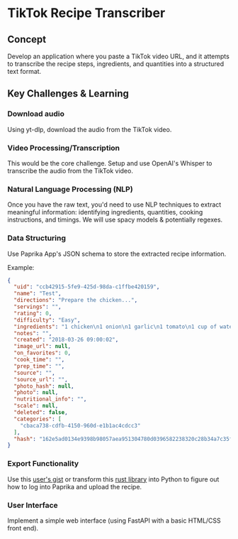 # TikTok Recipe Transcriber

## Concept

Develop an application where you paste a TikTok video URL, and it attempts to transcribe the recipe steps, ingredients, and quantities into a structured text format.

## Key Challenges & Learning

### Download audio

Using yt-dlp, download the audio from the TikTok video.

### Video Processing/Transcription

This would be the core challenge. Setup and use OpenAI's Whisper to transcribe the audio from the TikTok video.

### Natural Language Processing (NLP)

Once you have the raw text, you'd need to use NLP techniques to extract meaningful information: identifying ingredients, quantities, cooking instructions, and timings. We will use spacy models & potentially regexes.

### Data Structuring

Use Paprika App's JSON schema to store the extracted recipe information.

Example:

```json
{
  "uid": "ccb42915-5fe9-425d-98da-c1ffbe420159",
  "name": "Test",
  "directions": "Prepare the chicken...",
  "servings": "",
  "rating": 0,
  "difficulty": "Easy",
  "ingredients": "1 chicken\n1 onion\n1 garlic\n1 tomato\n1 cup of water",
  "notes": "",
  "created": "2018-03-26 09:00:02",
  "image_url": null,
  "on_favorites": 0,
  "cook_time": "",
  "prep_time": "",
  "source": "",
  "source_url": "",
  "photo_hash": null,
  "photo": null,
  "nutritional_info": "",
  "scale": null,
  "deleted": false,
  "categories": [
    "cbaca738-cdfb-4150-960d-e1b1ac4cdcc3"
  ],
  "hash": "162e5ad0134e9398b98057aea951304780d0396582238320c28b34a7c35f841e"
}
```

### Export Functionality

Use this [user's gist](https://gist.github.com/mattdsteele/7386ec363badfdeaad05a418b9a1f30a) or transform this [rust library](https://gitlab.com/CyanBlob/paprika-api/-/tree/master/src) into Python to figure out how to log into Paprika and upload the recipe.

### User Interface

Implement a simple web interface (using FastAPI with a basic HTML/CSS front end).
